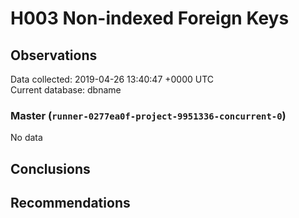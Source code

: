 # H003 Non-indexed Foreign Keys #

## Observations ##
Data collected: 2019-04-26 13:40:47 +0000 UTC  
Current database: dbname  

### Master (`runner-0277ea0f-project-9951336-concurrent-0`) ###


No data


## Conclusions ##


## Recommendations ##

